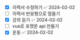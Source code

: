- [x] 이력서 수정하기 ✅ 2024-02-02
- [ ] 이력서 반응형으로 맘들기
- [x] 강의 듣기 ✅ 2024-02-02
- [ ] vue로 포켓몬 api 만들기
- [x] 운동 ✅ 2024-02-02